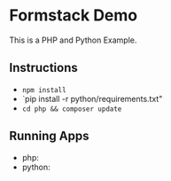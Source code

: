 # Formstack Demo

This is a PHP and Python Example.

## Instructions
- `npm install`
- `pip install -r python/requirements.txt"
- `cd php && composer update`

## Running Apps
- php: 
- python: 
